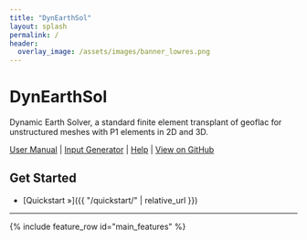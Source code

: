 ```yaml
---
title: "DynEarthSol"
layout: splash
permalink: /
header:
  overlay_image: /assets/images/banner_lowres.png
---
```


# DynEarthSol

Dynamic Earth Solver, a standard finite element transplant of geoflac for unstructured meshes with P1 elements in 2D and 3D.

[User Manual](https://geoflac.github.io/desed/) | [Input Generator](https://geoflac.github.io/des-inputgen/) | [Help](https://github.com/GeoFLAC/DynEarthSol/issues) | [View on GitHub](https://github.com/GeoFLAC/DynEarthSol/)

## Get Started

- [Quickstart »]({{ "/quickstart/" | relative_url }})

---

{% include feature_row id="main_features" %}

